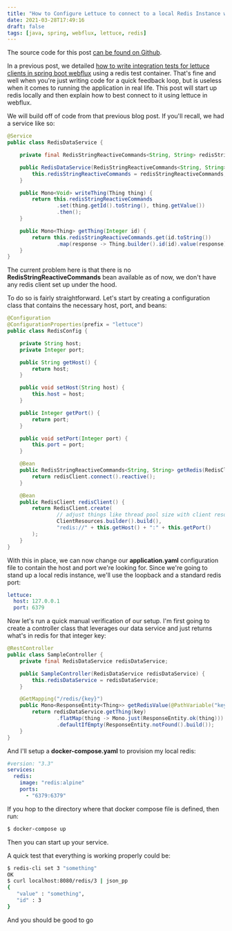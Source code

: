 ```yaml
---
title: "How to Configure Lettuce to connect to a local Redis Instance with Webflux"
date: 2021-03-28T17:49:16
draft: false
tags: [java, spring, webflux, lettuce, redis]
---
```


The source code for this post [can be found on Github](https://github.com/nfisher23/reactive-programming-webflux/tree/master/reactive-redis).

In a previous post, we detailed [how to write integration tests for lettuce clients in spring boot webflux](https://nickolasfisher.com/blog/How-to-use-a-Redis-Test-Container-with-LettuceSpring-Boot-Webflux) using a redis test container. That's fine and well when you're just writing code for a quick feedback loop, but is useless when it comes to running the application in real life. This post will start up redis locally and then explain how to best connect to it using lettuce in webflux.

We will build off of code from that previous blog post. If you'll recall, we had a service like so:

```java
@Service
public class RedisDataService {

    private final RedisStringReactiveCommands<String, String> redisStringReactiveCommands;

    public RedisDataService(RedisStringReactiveCommands<String, String> redisStringReactiveCommands) {
        this.redisStringReactiveCommands = redisStringReactiveCommands;
    }

    public Mono<Void> writeThing(Thing thing) {
        return this.redisStringReactiveCommands
                .set(thing.getId().toString(), thing.getValue())
                .then();
    }

    public Mono<Thing> getThing(Integer id) {
        return this.redisStringReactiveCommands.get(id.toString())
                .map(response -> Thing.builder().id(id).value(response).build());
    }
}

```

The current problem here is that there is no **RedisStringReactiveCommands** bean available as of now, we don't have any redis client set up under the hood.

To do so is fairly straightforward. Let's start by creating a configuration class that contains the necessary host, port, and beans:

```java
@Configuration
@ConfigurationProperties(prefix = "lettuce")
public class RedisConfig {

    private String host;
    private Integer port;

    public String getHost() {
        return host;
    }

    public void setHost(String host) {
        this.host = host;
    }

    public Integer getPort() {
        return port;
    }

    public void setPort(Integer port) {
        this.port = port;
    }

    @Bean
    public RedisStringReactiveCommands<String, String> getRedis(RedisClient redisClient) {
        return redisClient.connect().reactive();
    }

    @Bean
    public RedisClient redisClient() {
        return RedisClient.create(
                // adjust things like thread pool size with client resources
                ClientResources.builder().build(),
                "redis://" + this.getHost() + ":" + this.getPort()
        );
    }
}

```

With this in place, we can now change our **application.yaml** configuration file to contain the host and port we're looking for. Since we're going to stand up a local redis instance, we'll use the loopback and a standard redis port:

```yaml
lettuce:
  host: 127.0.0.1
  port: 6379

```

Now let's run a quick manual verification of our setup. I'm first going to create a controller class that leverages our data service and just returns what's in redis for that integer key:

```java
@RestController
public class SampleController {
    private final RedisDataService redisDataService;

    public SampleController(RedisDataService redisDataService) {
        this.redisDataService = redisDataService;
    }

    @GetMapping("/redis/{key}")
    public Mono<ResponseEntity<Thing>> getRedisValue(@PathVariable("key") Integer key) {
        return redisDataService.getThing(key)
                .flatMap(thing -> Mono.just(ResponseEntity.ok(thing)))
                .defaultIfEmpty(ResponseEntity.notFound().build());
    }
}

```

And I'll setup a **docker-compose.yaml** to provision my local redis:

```yaml
#version: "3.3"
services:
  redis:
    image: "redis:alpine"
    ports:
      - "6379:6379"

```

If you hop to the directory where that docker compose file is defined, then run:

```bash
$ docker-compose up

```

Then you can start up your service.

A quick test that everything is working properly could be:

```bash
$ redis-cli set 3 "something"
OK
$ curl localhost:8080/redis/3 | json_pp
{
   "value" : "something",
   "id" : 3
}

```

And you should be good to go
